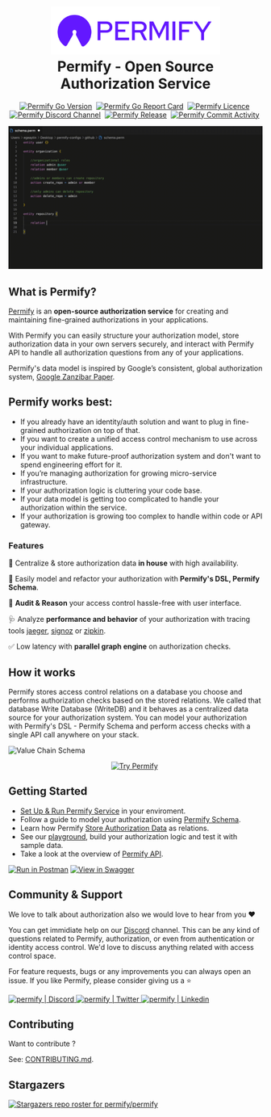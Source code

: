 
<h1 align="center">
    <img src="https://raw.githubusercontent.com/Permify/permify/master/assets/permify-logo.svg" alt="Permify logo" width="336px" /><br />
    Permify - Open Source Authorization Service
</h1>

<p align="center">
    <a href="https://github.com/Permify/permify" target="_blank"><img src="https://img.shields.io/github/go-mod/go-version/Permify/permify?style=for-the-badge&logo=go" alt="Permify Go Version" /></a>&nbsp;
    <a href="https://goreportcard.com/report/github.com/Permify/permify" target="_blank"><img src="https://goreportcard.com/badge/github.com/Permify/permify?style=for-the-badge&logo=go" alt="Permify Go Report Card" /></a>&nbsp;
    <a href="https://github.com/Permify/permify" target="_blank"><img src="https://img.shields.io/github/license/Permify/permify?style=for-the-badge" alt="Permify Licence" /></a>&nbsp;
    <a href="https://discord.gg/MJbUjwskdH" target="_blank"><img src="https://img.shields.io/discord/950799928047833088?style=for-the-badge&logo=discord&label=DISCORD" alt="Permify Discord Channel" /></a>&nbsp;
    <a href="https://github.com/Permify/permify/pkgs/container/permify" target="_blank"><img src="https://img.shields.io/github/v/release/permify/permify?include_prereleases&style=for-the-badge" alt="Permify Release" /></a>&nbsp;
    <a href="https://img.shields.io/github/commit-activity/m/Permify/permify?style=for-the-badge" target="_blank"><img src="https://img.shields.io/github/commit-activity/m/Permify/permify?style=for-the-badge" alt="Permify Commit Activity" /></a>&nbsp;
</p>
<p align="center">
    <img src="https://raw.githubusercontent.com/Permify/permify/master/assets/permify-dsl.gif" alt="Permify - Open source authorization as a service" />
</p>

## What is Permify?
[Permify](https://github.com/Permify/permify) is an **open-source authorization service** for creating and maintaining fine-grained authorizations in your applications.

With Permify you can easily structure your authorization model, store authorization data in your own servers securely, and interact with Permify API to handle all authorization questions from any of your applications.

Permify's data model is inspired by Google’s consistent, global authorization system, [Google Zanzibar Paper](https://storage.googleapis.com/pub-tools-public-publication-data/pdf/41f08f03da59f5518802898f68730e247e23c331.pdf).

## Permify works best:

- If you already have an identity/auth solution and want to plug in fine-grained authorization on top of that.
- If you want to create a unified access control mechanism to use across your individual applications.
- If you want to make future-proof authorization system and don't want to spend engineering effort for it.
- If you’re managing authorization for growing micro-service infrastructure.
- If your authorization logic is cluttering your code base.
- If your data model is getting too complicated to handle your authorization within the service.
- If your authorization is growing too complex to handle within code or API gateway.

### Features

🔐 Centralize & store authorization data **in house** with high availability.

🔮 Easily model and refactor your authorization with **Permify's DSL, Permify Schema**.

📝 **Audit & Reason** your access control hassle-free with user interface.

🩺 Analyze **performance and behavior** of your authorization with tracing tools [jaeger], [signoz] or [zipkin].

✅ Low latency with **parallel graph engine** on authorization checks.

[jaeger]: https://www.jaegertracing.io/
[signoz]: https://signoz.io/
[zipkin]: https://zipkin.io/

## How it works

Permify stores access control relations on a database you choose and performs authorization checks based on the stored relations. We called that database Write Database (WriteDB) and it behaves as a centralized data source for your authorization system. You can model your authorization with Permify's DSL - Permify Schema and perform access checks with a single API call anywhere on your stack.

![Value Chain Schema](https://user-images.githubusercontent.com/34595361/186108668-4c6cb98c-e777-472b-bf05-d8760add82d2.png)

<p align="center">
    <a href="https://play.permify.co" target="_blank"><img src="https://raw.githubusercontent.com/Permify/permify/f548b4d5ae0d19c7d2f5bf61cc60ee04a58fa281/assets/Github%20Button.svg" alt="Try Permify" /></a>&nbsp;
</p>

## Getting Started

- [Set Up & Run Permify Service] in your enviroment.
- Follow a guide to model your authorization using [Permify Schema].
- Learn how Permify [Store Authorization Data] as relations.
- See our [playground], build your authorization logic and test it with sample data.
- Take a look at the overview of [Permify API].

[Set Up & Run Permify Service]: https://docs.permify.co/docs/installation/overview
[Store Authorization Data]: https://docs.permify.co/docs/getting-started/sync-data
[Permify Schema]: https://docs.permify.co/docs/getting-started/modeling
[playground]: https://play.permify.co/
[Permify API]: https://docs.permify.co/docs/api-overview/overview

[![Run in Postman](https://run.pstmn.io/button.svg)](https://god.gw.postman.com/run-collection/16122080-54b1e316-8105-4440-b5bf-f27a05a8b4de?action=collection%2Ffork&collection-url=entityId%3D16122080-54b1e316-8105-4440-b5bf-f27a05a8b4de%26entityType%3Dcollection%26workspaceId%3Dd3a8746c-fa57-49c0-83a5-6fcf25a7fc05)
[![View in Swagger](http://jessemillar.github.io/view-in-swagger-button/button.svg)](https://app.swaggerhub.com/apis-docs/permify/permify-api/v0.0.0-alpha4)

## Community & Support
We love to talk about authorization also we would love to hear from you :heart:

You can get immidiate help on our [Discord](https://discord.gg/MJbUjwskdH) channel. This can be any kind of questions related to Permify, authorization, or even from authentication or identity access control. We'd love to discuss anything related with access control space.

For feature requests, bugs or any improvements you can always open an issue. If you like Permify, please consider giving us a :star:

<p align="left">
<a href="https://discord.gg/MJbUjwskdH">
 <img height="70px" width="70px" alt="permify | Discord" src="https://user-images.githubusercontent.com/39353278/187209316-3d01a799-c51b-4eaa-8f52-168047078a14.png" />
</a>
<a href="https://twitter.com/GetPermify">
  <img height="70px" width="70px" alt="permify | Twitter" src="https://user-images.githubusercontent.com/39353278/187209323-23f14261-d406-420d-80eb-1aa707a71043.png"/>
</a>
<a href="https://www.linkedin.com/company/permifyco">
  <img height="70px" width="70px" alt="permify | Linkedin" src="https://user-images.githubusercontent.com/39353278/187209321-03293a24-6f63-4321-b362-b0fc89fdd879.png" />
</a>
</p>

## Contributing 
Want to contribute ? 

See: [CONTRIBUTING.md](https://github.com/Permify/permify/blob/master/CONTRIBUTING.md).

## Stargazers

[![Stargazers repo roster for permify/permify](https://reporoster.com/stars/permify/permify)](https://github.com/permify/permify/stargazers)
